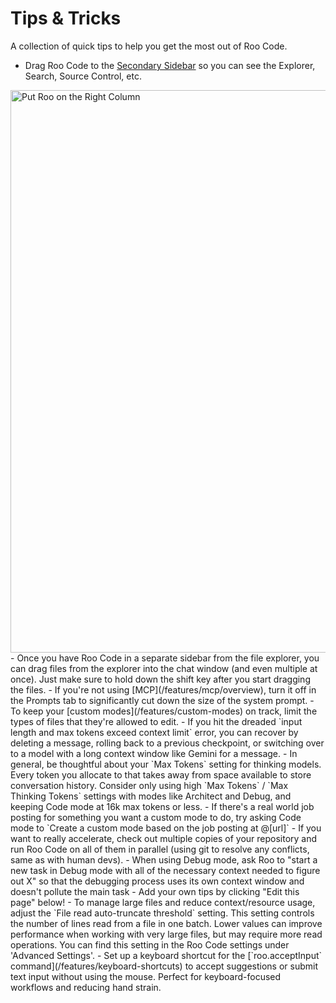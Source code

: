 # Tips & Tricks

A collection of quick tips to help you get the most out of Roo Code.

- Drag Roo Code to the [Secondary Sidebar](https://code.visualstudio.com/api/ux-guidelines/sidebars#secondary-sidebar) so you can see the Explorer, Search, Source Control, etc.
<img src="/img/right-column-roo.gif" alt="Put Roo on the Right Column" width="900" />
- Once you have Roo Code in a separate sidebar from the file explorer, you can drag files from the explorer into the chat window (and even multiple at once). Just make sure to hold down the shift key after you start dragging the files.
- If you're not using [MCP](/features/mcp/overview), turn it off in the <Codicon name="notebook" /> Prompts tab to significantly cut down the size of the system prompt.
- To keep your [custom modes](/features/custom-modes) on track, limit the types of files that they're allowed to edit.
- If you hit the dreaded `input length and max tokens exceed context limit` error, you can recover by deleting a message, rolling back to a previous checkpoint, or switching over to a model with a long context window like Gemini for a message.
- In general, be thoughtful about your `Max Tokens` setting for thinking models. Every token you allocate to that takes away from space available to store conversation history. Consider only using high `Max Tokens` / `Max Thinking Tokens` settings with modes like Architect and Debug, and keeping Code mode at 16k max tokens or less.
- If there's a real world job posting for something you want a custom mode to do, try asking Code mode to `Create a custom mode based on the job posting at @[url]`
- If you want to really accelerate, check out multiple copies of your repository and run Roo Code on all of them in parallel (using git to resolve any conflicts, same as with human devs).
- When using Debug mode, ask Roo to "start a new task in Debug mode with all of the necessary context needed to figure out X" so that the debugging process uses its own context window and doesn't pollute the main task
- Add your own tips by clicking "Edit this page" below!
- To manage large files and reduce context/resource usage, adjust the `File read auto-truncate threshold` setting. This setting controls the number of lines read from a file in one batch. Lower values can improve performance when working with very large files, but may require more read operations. You can find this setting in the Roo Code settings under 'Advanced Settings'.
- Set up a keyboard shortcut for the [`roo.acceptInput` command](/features/keyboard-shortcuts) to accept suggestions or submit text input without using the mouse. Perfect for keyboard-focused workflows and reducing hand strain.
